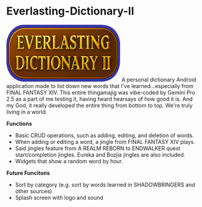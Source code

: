 # Everlasting-Dictionary-II
![Everlasting Dictionary II](https://raw.githubusercontent.com/sparkeeperoid/Everlasting-Dictionary-II/main/ED-logos/ED-logo-mini.png)
A personal dictionary Android application made to list down new words that I've learned...especially from FINAL FANTASY XIV.
This entire thingamajig was vibe-coded by Gemini Pro 2.5 as a part of me testing it, having heard hearsays of how good it is.
And my God, it really developed the entire thing from bottom to top. We're truly living in a world.

**Functions**
- Basic CRUD operations, such as adding, editing, and deletion of words.
- When adding or editing a word, a jingle from FINAL FANTASY XIV plays.
- Said jingles feature from A REALM REBORN to ENDWALKER quest start/completion jingles. Eureka and Bozjia jingles are also included.
- Widgets that show a random word by hour.

**Future Funcitons**
- Sort by category (e.g. sort by words learned in SHADOWBRINGERS and other sources)
- Splash screen with logo and sound
